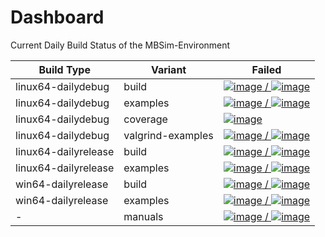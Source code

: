# Dashboard

Current Daily Build Status of the MBSim-Environment

| Build Type | Variant | Failed |
|------------|---------|--------|
| linux64-dailydebug | build | [![image](http://www.mbsim-env.de/mbsim/buildsystemstate/linux64-dailydebug-build.nrFailed.svg) / ![image](http://www.mbsim-env.de/mbsim/buildsystemstate/linux64-dailydebug-build.nrAll.svg)](http://www.mbsim-env.de/mbsim/linux64-dailydebug/report/result_current/) |
| linux64-dailydebug | examples | [![image](http://www.mbsim-env.de/mbsim/buildsystemstate/linux64-dailydebug-examples.nrFailed.svg) / ![image](http://www.mbsim-env.de/mbsim/buildsystemstate/linux64-dailydebug-examples.nrAll.svg)](http://www.mbsim-env.de/mbsim/linux64-dailydebug/report/result_current/runexamples_report/result_current/) |
| linux64-dailydebug | coverage | [![image](http://www.mbsim-env.de/mbsim/buildsystemstate/linux64-dailydebug-coverage.svg)](http://www.mbsim-env.de/mbsim/linux64-dailydebug/report/result_current/coverage/) |
| linux64-dailydebug | valgrind-examples | [![image](http://www.mbsim-env.de/mbsim/buildsystemstate/linux64-dailydebug-valgrind-examples.nrFailed.svg) / ![image](http://www.mbsim-env.de/mbsim/buildsystemstate/linux64-dailydebug-valgrind-examples.nrAll.svg)](http://www.mbsim-env.de/mbsim/linux64-dailydebug/report/runexamples_valgrind_report/result_current/) |
| linux64-dailyrelease | build | [![image](http://www.mbsim-env.de/mbsim/buildsystemstate/linux64-dailyrelease-build.nrFailed.svg) / ![image](http://www.mbsim-env.de/mbsim/buildsystemstate/linux64-dailyrelease-build.nrAll.svg)](http://www.mbsim-env.de/mbsim/linux64-dailyrelease/report/result_current/) |
| linux64-dailyrelease | examples | [![image](http://www.mbsim-env.de/mbsim/buildsystemstate/linux64-dailyrelease-examples.nrFailed.svg) / ![image](http://www.mbsim-env.de/mbsim/buildsystemstate/linux64-dailyrelease-examples.nrAll.svg)](http://www.mbsim-env.de/mbsim/linux64-dailyrelease/report/result_current/runexamples_report/result_current/) |
| win64-dailyrelease | build | [![image](http://www.mbsim-env.de/mbsim/buildsystemstate/win64-dailyrelease-build.nrFailed.svg) / ![image](http://www.mbsim-env.de/mbsim/buildsystemstate/win64-dailyrelease-build.nrAll.svg)](http://www.mbsim-env.de/mbsim/win64-dailyrelease/report/result_current/) |
| win64-dailyrelease | examples | [![image](http://www.mbsim-env.de/mbsim/buildsystemstate/win64-dailyrelease-examples.nrFailed.svg) / ![image](http://www.mbsim-env.de/mbsim/buildsystemstate/win64-dailyrelease-examples.nrAll.svg)](http://www.mbsim-env.de/mbsim/win64-dailyrelease/report/result_current/runexamples_report/result_current/) |
| - | manuals | [![image](http://www.mbsim-env.de/mbsim/buildsystemstate/build-manuals.nrFailed.svg) / ![image](http://www.mbsim-env.de/mbsim/buildsystemstate/build-manuals.nrAll.svg)](http://www.mbsim-env.de/mbsim/doc_manualsbuild.log) |

